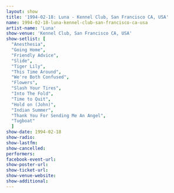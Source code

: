 ```yaml
---
layout: show
title: '1994-02-18: Luna - Kennel Club, San Francisco CA, USA'
name: 1994-02-18-luna-kennel-club-san-francisco-ca-usa
artist-name: 'Luna'
show-venue: 'Kennel Club, San Francisco CA, USA'
show-setlist: [
  "Anesthesia",
  "Going Home",
  "Friendly Advice",
  "Slide",
  "Tiger Lily",
  "This Time Around",
  "We're Both Confused",
  "Flowers",
  "Slash Your Tires",
  "Into The Fold",
  "Time to Quit",
  "Hold on (John)",
  "Indian Summer",
  "Thank You For Sending Me An Angel",
  "Tugboat"
  ]
show-date: 1994-02-18
show-radio: 
show-lastfm: 
show-cancelled: 
performers: 
facebook-event-url: 
show-poster-url: 
show-ticket-url: 
show-venue-website: 
show-additional: 
---
```



